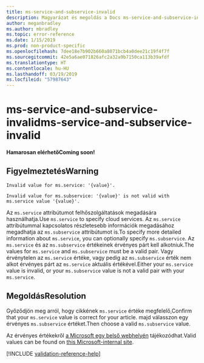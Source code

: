 ```yaml
---
title: ms-service-and-subservice-invalid
description: Magyarázat és megoldás a Docs ms-service-and-subservice-invalid buildelési problémájára
author: meganbradley
ms.author: mbradley
ms.topic: error-reference
ms.date: 1/15/2019
ms.prod: non-product-specific
ms.openlocfilehash: 7dee18e7b902b660a8071bcb4a0dee21c19f4f7f
ms.sourcegitcommit: 42e5a6ae071826afc2a32a9b7150ca113b39afdf
ms.translationtype: HT
ms.contentlocale: hu-HU
ms.lasthandoff: 03/19/2019
ms.locfileid: "57987643"
---
```

# <a name="ms-service-and-subservice-invalid"></a><span data-ttu-id="c64df-103">ms-service-and-subservice-invalid</span><span class="sxs-lookup"><span data-stu-id="c64df-103">ms-service-and-subservice-invalid</span></span>

<span data-ttu-id="c64df-104">**Hamarosan elérhető**</span><span class="sxs-lookup"><span data-stu-id="c64df-104">**Coming soon!**</span></span>

## <a name="warning"></a><span data-ttu-id="c64df-105">Figyelmeztetés</span><span class="sxs-lookup"><span data-stu-id="c64df-105">Warning</span></span>

`Invalid value for ms.service: '{value}'.`

`Invalid value for ms.subservice: '{value}' is not valid with ms.service value '{value}'.`

<span data-ttu-id="c64df-106">Az `ms.service` attribútumot felhőszolgáltatások megadására használhatja.</span><span class="sxs-lookup"><span data-stu-id="c64df-106">Use `ms.service` to specify cloud services.</span></span> <span data-ttu-id="c64df-107">Az `ms.service` attribútummal kapcsolatos részletesebb információk megadásához megadhatja az `ms.subservice` attribútumot is.</span><span class="sxs-lookup"><span data-stu-id="c64df-107">To specify more detailed information about `ms.service`, you can optionally specify `ms.subservice`.</span></span> <span data-ttu-id="c64df-108">Az `ms.service` és az `ms.subservice` értékeinek érvényes párt kell alkotniuk.</span><span class="sxs-lookup"><span data-stu-id="c64df-108">The values for `ms.service` and `ms.subservice` must be a valid pair.</span></span> <span data-ttu-id="c64df-109">Vagy érvénytelen az `ms.service` értéke, vagy pedig az `ms.subservice` érték nem alkot érvényes párt az `ms.service` aktuális értékével.</span><span class="sxs-lookup"><span data-stu-id="c64df-109">Either your `ms.service` value is invalid, or your `ms.subservice` value is not a valid pair with your `ms.service`.</span></span>

## <a name="resolution"></a><span data-ttu-id="c64df-110">Megoldás</span><span class="sxs-lookup"><span data-stu-id="c64df-110">Resolution</span></span>

<span data-ttu-id="c64df-111">Győződjön meg arról, hogy cikkének `ms.service` értéke megfelelő,</span><span class="sxs-lookup"><span data-stu-id="c64df-111">Confirm that your `ms.service` value is correct for your article.</span></span> <span data-ttu-id="c64df-112">majd válasszon egy érvényes `ms.subservice` értéket.</span><span class="sxs-lookup"><span data-stu-id="c64df-112">Then choose a valid `ms.subservice` value.</span></span>

<span data-ttu-id="c64df-113">Az érvényes értékekről [a Microsoft egy belső webhelyén](https://docsmetadatatool.azurewebsites.net/allowlists) tájékozódhat.</span><span class="sxs-lookup"><span data-stu-id="c64df-113">Valid values can be found on [this Microsoft-internal site](https://docsmetadatatool.azurewebsites.net/allowlists).</span></span>

<!--make sure to add this file to your includes folder and verify the path-->
[!INCLUDE [validation-reference-help](includes/validation-reference-help.md)]
